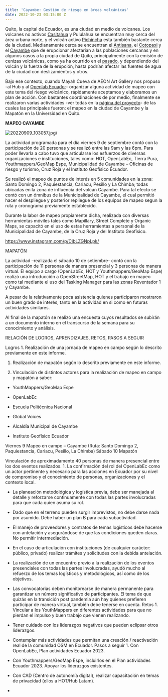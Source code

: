 ```yaml
---
title: 'Cayambe: Gestión de riesgo en áreas volcánicas'
date: 2022-10-23 03:15:00 Z
---
```


Quito, la capital de Ecuador, es una ciudad en medio de volcanes. Los volcanes no activos [Casitahua](https://es.wikipedia.org/wiki/Volc%C3%A1n_Casitagua) y Pululahua se encuentran muy cerca del área urbana norte, y el volcán activo [Pichincha](https://es.wikipedia.org/wiki/Volc%C3%A1n_Pichincha) esta también bastante cerca de la ciudad. Medianamente cerca se encuentran el [Antisana](https://es.wikipedia.org/wiki/Volc%C3%A1n_Antisana), el [Cotopaxi](https://es.wikipedia.org/wiki/Volc%C3%A1n_Cotopaxi) y el [Cayambe](https://es.wikipedia.org/wiki/Volc%C3%A1n_Cayambe) que de erupcionar afectarían a las poblaciones cercanas y en algunos casos a la propia ciudad de Quito, principalmente con la emisión de cenizas volcánicas, como ya ha ocurrido en el [pasado](https://journals.openedition.org/bifea/2290), y dependiendo del volcán y la fuerza de la erupción, hasta podrían afectar las fuentes de agua de la ciudad con deslizamientos y otros.

Bajo ese contexto, cuando Mayah Cueva de AEON Art Gallery nos propuso -al Hub y al [Openlab Ecuador](https://openlab.ec/)- organizar alguna actividad de mapeo con este tema del riesgo volcánico, rápidamente aceptamos y elaboramos un plan de acción. Con bastantes coordinaciones de por medio, finalmente se realizaron varias actividades -ver todas en la [página del proyecto](https://stories.hotosm.org/mapeo-de-volcanes-en-ecuador/index.html)- de las cuales las principales fueron: el mapeo en la ciudad de Cayambe y la Mapatón en la Universidad en Quito.

**MAPEO CAYAMBE**

![20220909_103057.jpg](/uploads/20220909_103057.jpg)\\

La actividad programada para el día viernes 9 de septiembre contó con la participación de 20 personas y se realizó entre las 9am y las 6pm. Para poder llevarla a cabo tuvo que articularse los esfuerzos de diversas organizaciones e instituciones, tales como: HOT, OpenLabEc, Tierra Pura, Youthmappers/GeoMap Espe, Municipalidad de Cayambe – Oficinas de riesgo y turismo, Cruz Roja y el Instituto Geofísico Ecuador.

Se realizó el mapeo de puntos de interés en 5 comunidades en la zona: Santo Domingo 2, Paquiestancia, Cariacu, Pesillo y La Chimba; todas ubicadas en la zona de influencia del volcán Cayambe. Para tal efecto se contó con un ómnibus de la Municipalidad de Cayambe, el cual permitió hacer el despliegue y posterior repliegue de los equipos de mapeo segun la ruta y cronograma previamente establecido.

Durante la labor de mapeo propiamente dicha, realizada con diversas herramientas móviles tales como Mapillary, Street Complete y Organic Maps, se capacitó en el uso de estas herramientas a personal de la Municipalidad de Cayambe, de la Cruz Roja y del Instituto Geofísico.

https://www.instagram.com/p/CibLZGNpLpk/

MAPATÓN

La actividad –realizada el sábado 10 de setiembre- contó con la participación de 11 personas de manera presencial y 3 personas de manera virtual. El equipo a cargo (OpenLabEc, HOT y Youthmappers/GeoMap Espe) realizó una introducción a OpenStreetMap, HOT y el trabajo en mapeo como tal mediante el uso del Tasking Manager para las zonas Reventador 1 y Cayambe.

A pesar de la relativamente poca asistencia quienes participaron mostraron un buen grado de interés, tanto en la actividad en si como en futuras actividades similares.

Al final de la mapatón se realizó una encuesta cuyos resultados se subirán a un documento interno en el transcurso de la semana para su conocimiento y análisis.

RELACIÓN DE LOGROS, APRENDIZAJES, RETOS, PASOS A SEGUIR

Logros  1. Realización de una jornada de mapeo en campo según lo descrito previamente en este informe.

1. Realización de mapatón según lo descrito previamente en este informe.

2. Vinculación de distintos actores para la realización de mapeo en campo y mapatón a saber:

* YouthMappers/GeoMap Espe

* OpenLabEc

* Escuela Politécnica Nacional

* Global Voices

* Alcaldía Municipal de Cayambe

* Instituto Geofísico Ecuador

Viernes 9   Mapeo en campo – Cayambe (Ruta: Santo Domingo 2, Paquiestancia, Cariacu, Pesillo, La Chimba)
Sábado 10   Mapatón

Vinculación de aproximadamente 40 personas de manera presencial entre los dos eventos realizados. 1. La confirmación del rol del OpenLabEc como un actor pertinente y necesario para las acciones en Ecuador por su nivel de compromiso y el conocimiento de personas, organizaciones y el contexto local.

* La planeación metodológica y logística previa, debe ser manejada al detalle y reforzarse continuamente con todas las partes involucradas para que cada quien asuma su rol.

* Dado que en el terreno pueden surgir imprevistos, no debe darse nada por asumido. Debe haber un plan B para cada subactividad.

* El manejo de proveedores y contratos de temas logísticos debe hacerse con antelación y asegurándose de que las condiciones queden claras. No permitir intermediación.

* En el caso de articulación con instituciones (de cualquier carácter: público, privado) realizar trámites y solicitudes con la debida antelación.

* La realización de un encuentro previo a la realización de los eventos presenciales con todas las partes involucradas, ayudó mucho al refuerzo de los temas logísticos y metodológicos, así como de los objetivos.

* Las convocatorias deben monitorearse de manera permanente para garantizar un número significativo de participantes. El tema de que quizás en la transición post pandemia aún hay quienes prefieren participar de manera virtual, también debe tenerse en cuenta.
  Retos   1. Vincular a los YouthMappers en diferentes actividades para que no pierdan el impulso y buen trabajo que vienen realizando.

* Tener cuidado con los liderazgos negativos que pueden eclipsar otros liderazgos.

* Contemplar más actividades que permitan una creación / reactivación real de la comunidad OSM en Ecuador.
  Pasos a seguir  1. Con OpenLabEc, Plan actividades Ecuador 2023.

* Con Youthmappers/GeoMap Espe, incluirlos en el Plan actividades Ecuador 2023. Apoyar los liderazgos existentes.

* Con CAD (Centro de autonomía digital), realizar capacitación en temas de privacidad (ellos a HOT/Hub Latam).

* 
